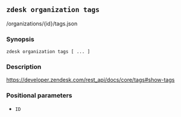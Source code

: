 ## `zdesk organization tags`

/organizations/{id}/tags.json

### Synopsis

    zdesk organization tags [ ... ]

### Description

https://developer.zendesk.com/rest_api/docs/core/tags#show-tags

### Positional parameters

* `ID`

